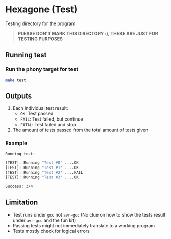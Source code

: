 # Hexagone (Test)

Testing directory for the program
> **PLEASE DON'T MARK THIS DIRECTORY :), THESE ARE JUST FOR TESTING PURPOSES**

## Running test

### Run the phony target for test
```sh
make test
```

## Outputs

1. Each individual test result:
    - `OK`: Test passed
    - `FAIL`: Test failed, but continue
    - `FATAL`: Test failed and stop
2. The amount of tests passed from the total amount of tests given

### Example

```sh
Running test:

[TEST]: Running "Test #0" ....OK
[TEST]: Running "Test #1" ....OK
[TEST]: Running "Test #2" ....FAIL
[TEST]: Running "Test #3" ....OK

Success: 3/4
```

## Limitation

- Test runs under `gcc` not `avr-gcc` (No clue on how to show the tests result under `avr-gcc` and the fun kit)
- Passing tests might not immediately translate to a working program
- Tests mostly check for logical errors 
